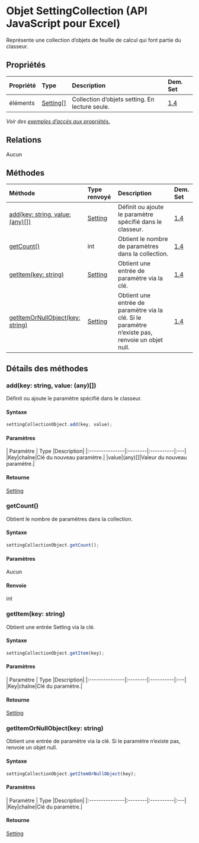 # <a name="settingcollection-object-javascript-api-for-excel"></a>Objet SettingCollection (API JavaScript pour Excel)

Représente une collection d’objets de feuille de calcul qui font partie du classeur.

## <a name="properties"></a>Propriétés

| Propriété       | Type    |Description| Dem. Set|
|:---------------|:--------|:----------|:----|
|éléments|[Setting[]](setting.md)|Collection d’objets setting. En lecture seule.|[1.4](../requirement-sets/excel-api-requirement-sets.md)|

_Voir des [exemples d’accès aux propriétés.](#property-access-examples)_

## <a name="relationships"></a>Relations
Aucun


## <a name="methods"></a>Méthodes

| Méthode           | Type renvoyé    |Description| Dem. Set|
|:---------------|:--------|:----------|:----|
|[add(key: string, value: (any)[])](#addkey-string-value-any)|[Setting](setting.md)|Définit ou ajoute le paramètre spécifié dans le classeur.|[1.4](../requirement-sets/excel-api-requirement-sets.md)|
|[getCount()](#getcount)|int|Obtient le nombre de paramètres dans la collection.|[1.4](../requirement-sets/excel-api-requirement-sets.md)|
|[getItem(key: string)](#getitemkey-string)|[Setting](setting.md)|Obtient une entrée de paramètre via la clé.|[1.4](../requirement-sets/excel-api-requirement-sets.md)|
|[getItemOrNullObject(key: string)](#getitemornullobjectkey-string)|[Setting](setting.md)|Obtient une entrée de paramètre via la clé. Si le paramètre n’existe pas, renvoie un objet null.|[1.4](../requirement-sets/excel-api-requirement-sets.md)|

## <a name="method-details"></a>Détails des méthodes


### <a name="addkey-string-value-any"></a>add(key: string, value: (any)[])
Définit ou ajoute le paramètre spécifié dans le classeur.

#### <a name="syntax"></a>Syntaxe
```js
settingCollectionObject.add(key, value);
```

#### <a name="parameters"></a>Paramètres
| Paramètre       | Type    |Description|
|:---------------|:--------|:----------|:---|
|Key|chaîne|Clé du nouveau paramètre.|
|value|(any)[]|Valeur du nouveau paramètre.|

#### <a name="returns"></a>Retourne
[Setting](setting.md)

### <a name="getcount"></a>getCount()
Obtient le nombre de paramètres dans la collection.

#### <a name="syntax"></a>Syntaxe
```js
settingCollectionObject.getCount();
```

#### <a name="parameters"></a>Paramètres
Aucun

#### <a name="returns"></a>Renvoie
int

### <a name="getitemkey-string"></a>getItem(key: string)
Obtient une entrée Setting via la clé.

#### <a name="syntax"></a>Syntaxe
```js
settingCollectionObject.getItem(key);
```

#### <a name="parameters"></a>Paramètres
| Paramètre       | Type    |Description|
|:---------------|:--------|:----------|:---|
|Key|chaîne|Clé du paramètre.|

#### <a name="returns"></a>Retourne
[Setting](setting.md)

### <a name="getitemornullobjectkey-string"></a>getItemOrNullObject(key: string)
Obtient une entrée de paramètre via la clé. Si le paramètre n’existe pas, renvoie un objet null.

#### <a name="syntax"></a>Syntaxe
```js
settingCollectionObject.getItemOrNullObject(key);
```

#### <a name="parameters"></a>Paramètres
| Paramètre       | Type    |Description|
|:---------------|:--------|:----------|:---|
|Key|chaîne|Clé du paramètre.|

#### <a name="returns"></a>Retourne
[Setting](setting.md)
